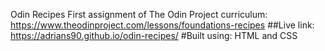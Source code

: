 Odin Recipes
First assignment of The Odin Project curriculum:
https://www.theodinproject.com/lessons/foundations-recipes
##Live link: https://adrians90.github.io/odin-recipes/
#Built using: HTML and CSS
